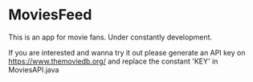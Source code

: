 # MoviesFeed
This is an app for movie fans. Under constantly development.

If you are interested and wanna try it out please generate an API key on https://www.themoviedb.org/ and replace the constant 'KEY' in MoviesAPI.java
